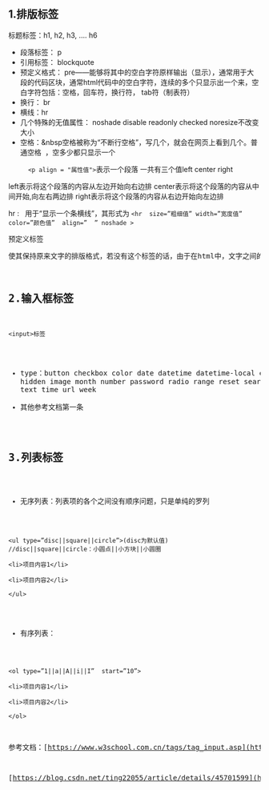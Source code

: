 ## 1.排版标签

标题标签：h1, h2, h3, …. h6

- 段落标签： p
- 引用标签： blockquote
- 预定义格式： pre——能够将其中的空白字符原样输出（显示），通常用于大段的代码区块，通常html代码中的空白字符，连续的多个只显示出一个来，空白字符包括：空格，回车符，换行符， tab符（制表符）
- 换行： br
- 横线：hr
- 几个特殊的无值属性： noshade disable readonly checked noresize不改变大小
- 空格：&nbsp空格被称为“不断行空格”，写几个，就会在网页上看到几个。普通空格  ，空多少都只显示一个

         
` <p align = "属性值"> `表示一个段落
一共有三个值left center right

left表示将这个段落的内容从左边开始向右边排
center表示将这个段落的内容从中间开始,向左右两边排
right表示将这个段落的内容从右边开始向左边排

 hr :   用于“显示一个条横线”，其形式为 
 `<hr  size=”粗细值” width=”宽度值” color=”颜色值”  align=”  ” noshade >`

 预定义标签<pre> 使其保持原来文字的排版格式，若没有这个标签的话，由于在html中，文字之间的空格和换行都会忽略，所以会变成连成一行。通常，pre标签用于在网页上显示多行（大段）的某种编程语言。

  
## 2.输入框标签

`<input>标签`

- type：button checkbox color date datetime datetime-local email file hidden image month number password radio range reset search submit tel text time url week
- 其他参考文档第一条

## 3.列表标签

- 无序列表：列表项的各个之间没有顺序问题，只是单纯的罗列


```
<ul type=”disc||square||circle”>(disc为默认值)        //disc||square||circle：小圆点||小方块||小圆圈

<li>项目内容1</li>

<li>项目内容2</li>

</ul>
```


- 有序列表：

```
<ol type=”1||a||A||i||I”  start=”10”>

<li>项目内容1</li>

<li>项目内容2</li>

</ol>
```

参考文档：[https://www.w3school.com.cn/tags/tag_input.asp](https://www.w3school.com.cn/tags/tag_input.asp)

[https://blog.csdn.net/ting22055/article/details/45701599](https://blog.csdn.net/ting22055/article/details/45701599)
